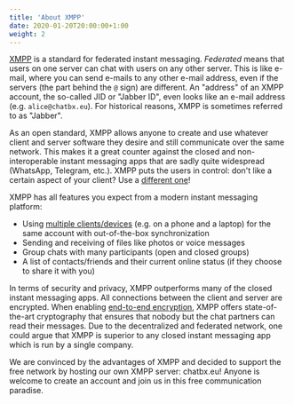 ```yaml
---
title: 'About XMPP'
date: 2020-01-20T20:00:00+1:00
weight: 2
---
```


[XMPP](https://en.wikipedia.org/wiki/XMPP) is a standard for federated instant messaging. *Federated* means that users on one server can chat with users on any other server. This is like e-mail, where you can send e-mails to any other e-mail address, even if the servers (the part behind the `@` sign) are different. An "address" of an XMPP account, the so-called JID or "Jabber ID", even looks like an e-mail address (e.g. `alice@chatbx.eu`). For historical reasons, XMPP is sometimes referred to as "Jabber".

As an open standard, XMPP allows anyone to create and use whatever client and server software they desire and still communicate over the same network. This makes it a great counter against the closed and non-interoperable instant messaging apps that are sadly quite widespread (WhatsApp, Telegram, etc.). XMPP puts the users in control: don't like a certain aspect of your client? Use a [different one](/documentation/clients)!

XMPP has all features you expect from a modern instant messaging platform:
- Using [multiple clients/devices](/documentation/multi_client) (e.g. on a phone and a laptop) for the same account with out-of-the-box synchronization
- Sending and receiving of files like photos or voice messages
- Group chats with many participants (open and closed groups)
- A list of contacts/friends and their current online status (if they choose to share it with you)

In terms of security and privacy, XMPP outperforms many of the closed instant messaging apps. All connections between the client and server are encrypted. When enabling [end-to-end encryption](/documentation/omemo), XMPP offers state-of-the-art cryptography that ensures that nobody but the chat partners can read their messages. Due to the decentralized and federated network, one could argue that XMPP is superior to any closed instant messaging app which is run by a single company.

We are convinced by the advantages of XMPP and decided to support the free network by hosting our own XMPP server: chatbx.eu! Anyone is welcome to create an account and join us in this free communication paradise.
